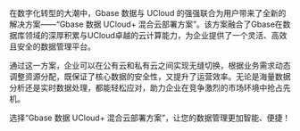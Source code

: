 在数字化转型的大潮中，Gbase 数据与 UCloud 的强强联合为用户带来了全新的解决方案——“Gbase 数据 UCloud+ 混合云部署方案”。该方案融合了Gbase在数据库领域的深厚积累与UCloud卓越的云计算能力，为企业提供了一个灵活、高效且安全的数据管理平台。

通过这一方案，企业可以在公有云和私有云之间实现无缝切换，根据业务需求动态调整资源分配，既保证了核心数据的安全性，又提升了运营效率。无论是海量数据分析还是实时数据处理，都能轻松应对，助力企业在竞争激烈的市场环境中抢占先机。

选择“Gbase 数据 UCloud+ 混合云部署方案”，让您的数据管理更加智能、便捷！